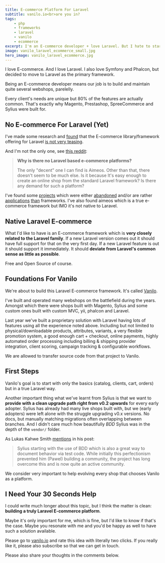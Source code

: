 ```yaml
---
title: E-commerce Platform For Laravel
subtitle: vanilo.io<br>are you in?
tags:
    - php
    - frameworks
    - laravel
    - vanilo
    - ecommerce
excerpt: I'm an E-commerce developer + love Laravel. But I hate to start every webshop from scratch. I haven't yet found a good E-commerce platform for Laravel, so I started to create one myself. Will you use it?
image: vanilo_laravel_ecommerce_small.jpg
hero_image: vanilo_laravel_ecommerce.jpg
---
```


I love E-commerce. And I love Laravel. I also love Symfony and Phalcon, but decided to move to Laravel as the primary framework.

Being an E-commerce developer means our job is to build and maintain quite several webshops, parelelly.

Every client's needs are unique but 80% of the features are actually common. That's exactly why Magento, Prestashop, SpreeCommerce and Sylius were built for.

## No E-commerce For Laravel (Yet)

I've made some research and [found](https://laracasts.com/discuss/channels/general-discussion/laravel-and-e-commerce) that the E-commerce library/framework offering for Laravel [is not very teasing](https://laravel.io/forum/02-02-2014-open-source-e-commerce-laravel-style).

And I'm not the only one, see [this reddit](https://redd.it/5yx83w):

> **Why is there no Laravel based e-commerce platforms?**
>
> The only "decent" one I can find is Aimeos. Other than that, there doesn't seem to be much else. Is it because It's easy enough to create an online shop from the standard Laravel framework? Is there any demand for such a platform?

I've found some [projects](https://github.com/mikimaine/ecommerce) which were either [abandoned](https://github.com/Jiro-Commerce/Jiro) and/or are rather [applications](https://github.com/mage2/laravel-ecommerce) [than](https://github.com/ant-vel/App) frameworks. I've also found aimeos which is a true e-commerce framework but IMO it's not native to Laravel.

## Native Laravel E-commerce

What I'd like to have is an E-commerce framework which is **very closely related to the Laravel family**. If a new Laravel version comes out it should have full support for that on the very first day. If a new Laravel feature is out it should support it immediately. It should **deviate from Laravel's common sense as little as possible**.

Free and Open Source of course.

## Foundations For Vanilo

We're about to build this Laravel E-commerce framework. It's called [Vanilo](https://vanilo.io).

I've built and operated many webshops on the battlefield during the years. Amongst which there were shops built with Magento, Sylius and some custom ones built with custom MVC, yii, phalcon and Laravel.

Last year we've built a proprietary solution with Laravel having lots of features using all the experience noted above. Including but not limited to physical/downloadable products, attributes, variants, a very flexible promotion system, a good enough cart + checkout, online payments, highly automated order processing including billing & shipping provider integration, client scoring, campaign tracking & configurable workflows.

We are allowed to transfer source code from that project to Vanilo.

## First Steps

Vanilo's goal is to start with only the basics (catalog, clients, cart, orders) but in a true Laravel way.

Another important thing what we've learnt from Sylius is that we want to **provide with a clean upgrade path right from v0.2 upwards** for every early adopter. Sylius has already had many live shops built with, but we (early adopters) were left alone with the struggle upgrading v0.x versions. No docs, but manually matching migrations often overlapping between branches. And I didn't care much how beautifully _*BDD*_ Sylius was in the depth of the `vendor/` folder.

As Lukas Kahwe Smith [mentions](https://blog.liip.ch/archive/2017/08/16/headless-b2b-marketplace.html) in his post:

> Sylius starting with the use of BDD which is also a great way to document behavior via test code. While initially this perfectionism prevented him (Pawel) building a community, the project has long overcome this and is now quite an active community.

We consider very important to help evolving every shop that chooses Vanilo as a platform.

## I Need Your 30 Seconds Help

I could write much longer about this topic, but I think the matter is clean: **building a truly Laravel E-commerce platform**.

Maybe it's only important for me, which is fine, but I'd like to know if that's the case. Maybe you resonate with me and you'd be happy as well to have such a solution available.

Please go to [vanilo.io](https://vanilo.io) and rate this idea with literally two clicks. If you really like it, please also subscribe so that we can get in touch.

Please also share your thoughts in the comments below.